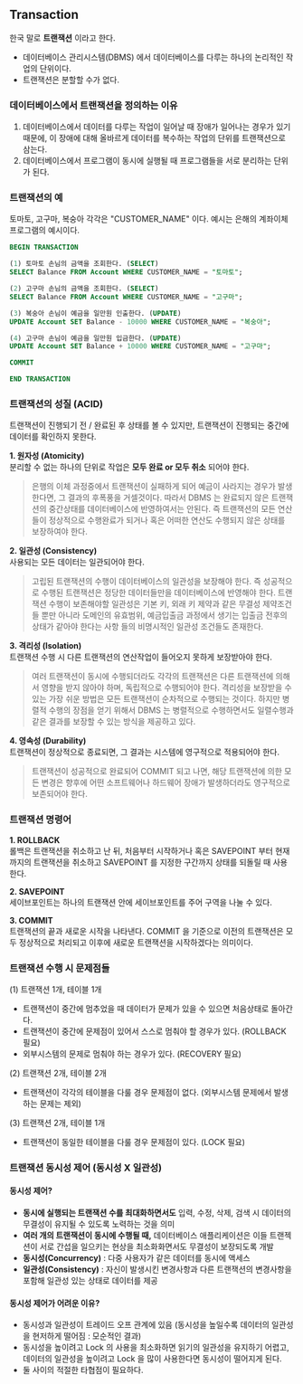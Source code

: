 ## Transaction
한국 말로 __트랜잭션__ 이라고 한다.
* 데이터베이스 관리시스템(DBMS) 에서 데이터베이스를 다루는 하나의 논리적인 작업의 단위이다.
* 트랜잭션은 분할할 수가 없다.


### 데이터베이스에서 트랜잭션을 정의하는 이유
1. 데이터베이스에서 데이터를 다루는 작업이 일어날 때 장애가 일어나는 경우가 있기 때문에, 이 장애에 대해 올바르게 데이터를 복수하는 작업의 단위를 트랜잭션으로 삼는다.
2. 데이터베이스에서 프로그램이 동시에 실행될 때 프로그램들을 서로 분리하는 단위가 된다.


### 트랜잭션의 예
토마토, 고구마, 복숭아 각각은 "CUSTOMER_NAME" 이다. 예시는 은해의 계좌이체 프로그램의 예시이다.
```SQL
BEGIN TRANSACTION

(1) 토마토 손님의 금액을 조회한다. (SELECT)
SELECT Balance FROM Account WHERE CUSTOMER_NAME = "토마토";

(2) 고구마 손님의 금액을 조회한다. (SELECT)
SELECT Balance FROM Account WHERE CUSTOMER_NAME = "고구마";

(3) 복숭아 손님이 예금을 일만원 인출한다. (UPDATE)
UPDATE Account SET Balance - 10000 WHERE CUSTOMER_NAME = "복숭아";

(4) 고구마 손님이 예금을 일만원 입금한다. (UPDATE)
UPDATE Account SET Balance + 10000 WHERE CUSTOMER_NAME = "고구마";

COMMIT

END TRANSACTION 
```


### 트랜잭션의 성질 (ACID)
트랜잭션이 진행되기 전 / 완료된 후 상태를 볼 수 있지만, 트랜잭션이 진행되는 중간에 데이터를 확인하지 못한다.

__1. 원자성 (Atomicity)__   
분리할 수 없는 하나의 단위로 작업은 __모두 완료 or 모두 취소__ 되어야 한다.   
> 은행의 이체 과정중에서 트랜잭션이 실패하게 되어 예금이 사라지는 경우가 발생한다면, 그 결과의 후폭풍을 거셀것이다. 따라서 DBMS 는 완료되지 않은 트랜잭션의 중간상태를 데이터베이스에 반영하여서는 안된다. 즉 트랜잭션의 모든 연산들이 정상적으로 수행완료가 되거나 혹은 어떠한 연산도 수행되지 않은 상태를 보장하여야 한다. 

__2. 일관성 (Consistency)__   
사용되는 모든 데이터는 일관되어야 한다.   
> 고립된 트랜잭션의 수행이 데이터베이스의 일관성을 보장해야 한다. 즉 성공적으로 수행된 트랜잭션은 정당한 데이터들만을 데이터베이스에 반영해야 한다. 트랜잭션 수행이 보존해야할 일관성은 기본 키, 외래 키 제약과 같은 무결성 제약조건들 뿐만 아니라 도메인의 유효범위, 예금입출금 과정에서 생기는 입출금 전후의 상태가 같아야 한다는 사항 들의 비명시적인 일관성 조건들도 존재한다. 

__3. 격리성 (Isolation)__   
트랜잭션 수행 시 다른 트랜잭션의 연산작업이 들어오지 못하게 보장받아야 한다.   
> 여러 트랜잭션이 동시에 수행되더라도 각각의 트랜잭션은 다른 트랜잭션에 의해서 영향을 받지 않아야 하며, 독립적으로 수행되어야 한다. 격리성을 보장받을 수 있는 가장 쉬운 방법은 모든 트랜잭션이 순차적으로 수행되는 것이다. 하지만 병렬적 수행의 장점을 얻기 위해서 DBMS 는 병렬적으로 수행하면서도 일렬수행과 같은 결과를 보장할 수 있는 방식을 제공하고 있다.

__4. 영속성 (Durability)__   
트랜잭션이 정상적으로 종료되면, 그 결과는 시스템에 영구적으로 적용되어야 한다.
> 트랜잭션이 성공적으로 완료되어 COMMIT 되고 나면, 해당 트랜잭션에 의한 모든 변경은 향후에 어떤 소프트웨어나 하드웨어 장애가 발생하더라도 영구적으로 보존되어야 한다. 


### 트랜잭션 명령어
__1. ROLLBACK__   
롤백은 트랜잭션을 취소하고 난 뒤, 처음부터 시작하거나 혹은 SAVEPOINT 부터 현재까지의 트랜잭션을 취소하고 SAVEPOINT 를 지정한 구간까지 상태를 되돌릴 때 사용한다.

__2. SAVEPOINT__   
세이브포인트는 하나의 트랜잭션 안에 세이브포인트를 주어 구역을 나눌 수 있다.

__3. COMMIT__   
트랜잭션의 끝과 새로운 시작을 나타낸다. COMMIT 을 기준으로 이전의 트랜잭션은 모두 정상적으로 처리되고 이후에 새로운 트랜잭션을 시작하겠다는 의미이다.


### 트랜잭션 수행 시 문제점들
(1) 트랜잭션 1개, 테이블 1개   
* 트랜잭션이 중간에 멈추었을 때 데이터가 문제가 있을 수 있으면 처음상태로 돌아간다.
* 트랜잭션이 중간에 문제점이 있어서 스스로 멈춰야 할 경우가 있다. (ROLLBACK 필요)
* 외부시스템의 문제로 멈춰야 하는 경우가 있다. (RECOVERY 필요)

(2) 트랜잭션 2개, 테이블 2개   
* 트랜잭션이 각각의 테이블을 다룰 경우 문제점이 없다. (외부시스템 문제에서 발생하는 문제는 제외)

(3) 트랜잭션 2개, 테이블 1개   
* 트랜잭션이 동일한 테이블을 다룰 경우 문제점이 있다. (LOCK 필요)

### 트랜잭션 동시성 제어 (동시성 X 일관성)
#### 동시성 제어?
* __동시에 실행되는 트랜잭션 수를 최대화하면서도__ 입력, 수정, 삭제, 검색 시 데이터의 무결성이 유지될 수 있도록 노력하는 것을 의미
* __여러 개의 트랜잭션이 동시에 수행될 때,__ 데이터베이스 애플리케이션은 이들 트랜젝션이 서로 간섭을 일으키는 현상을 최소화화면서도 무결성이 보장되도록 개발
* __동시성(Concurrency)__ : 다중 사용자가 같은 데이터를 동시에 액세스
* __일관성(Consistency)__ : 자신이 발생시킨 변경사항과 다른 트랜잭션의 변경사항을 포함해 일관성 있는 상태로 데이터를 제공
   
#### 동시성 제어가 어려운 이유?
* 동시성과 일관성이 트레이드 오프 관계에 있음 (동시성을 높일수록 데이터의 일관성을 현저하게 떨어짐 : 모순적인 결과)
* 동시성을 높이려고 Lock 의 사용을 최소화하면 읽기의 일관성을 유지하기 어렵고, 데이터의 일관성을 높이려고 Lock 을 많이 사용한다면 동시성이 떨어지게 된다.
* 둘 사이의 적절한 타협점이 필요하다.


